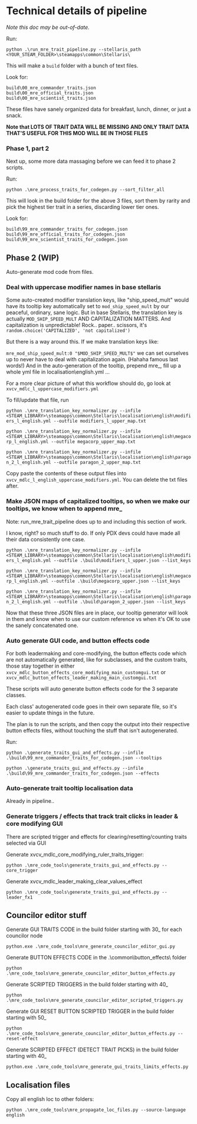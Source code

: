 # Technical details of pipeline
_Note this doc may be out-of-date._


Run: 

`python .\run_mre_trait_pipeline.py --stellaris_path <YOUR_STEAM_FOLDER>\steamapps\common\Stellaris\`

This will make a `build` folder with a bunch of text files.

Look for:

    build\00_mre_commander_traits.json
    build\00_mre_official_traits.json
    build\00_mre_scientist_traits.json

These files have sanely organized data for breakfast, lunch, dinner, or just a snack.

**Note that LOTS OF TRAIT DATA WILL BE MISSING AND ONLY TRAIT DATA THAT'S USEFUL FOR THIS MOD WILL BE IN THOSE FILES**

### Phase 1, part 2

Next up, some more data massaging before we can feed it to phase 2 scripts.

Run:

`python .\mre_process_traits_for_codegen.py --sort_filter_all`

This will look in the build folder for the above 3 files, sort them by rarity and pick the highest tier trait in a series, discarding lower tier ones.

Look for:

    build\99_mre_commander_traits_for_codegen.json
    build\99_mre_official_traits_for_codegen.json
    build\99_mre_scientist_traits_for_codegen.json

## Phase 2 (WIP)

Auto-generate mod code from files.

### Deal with uppercase modifier names in base stellaris

Some auto-created modifier translation keys, like "ship_speed_mult" would have its tooltip key automatically set to `mod_ship_speed_mult` by our peaceful, ordinary, sane logic. But in base Stellaris, the translation key is actually `MOD_SHIP_SPEED_MULT` AND CAPITALIZATION MATTERS. And capitalization is unpredictable! Rock.. paper.. scissors, it's `random.choice('CAPITALIZED', 'not capitalized')`

But there is a way around this. If we make translation keys like:

`mre_mod_ship_speed_mult:0 "$MOD_SHIP_SPEED_MULT$"` we can set ourselves up to never have to deal with capitalization again. (Hahaha famous last words!) And in the auto-generation of the tooltip, prepend mre_, fill up a whole yml file in localisation\english.yml ... 

For a more clear picture of what this workflow should do, go look at `xvcv_mdlc_l_uppercase_modifiers.yml`

To fill/update that file, run

`python .\mre_translation_key_normalizer.py --infile <STEAM_LIBRARY>\steamapps\common\Stellaris\localisation\english\modifiers_l_english.yml --outfile modifiers_l_upper_map.txt`

`python .\mre_translation_key_normalizer.py --infile <STEAM_LIBRARY>\steamapps\common\Stellaris\localisation\english\megacorp_l_english.yml --outfile megacorp_upper_map.txt`

`python .\mre_translation_key_normalizer.py --infile <STEAM_LIBRARY>\steamapps\common\Stellaris\localisation\english\paragon_2_l_english.yml --outfile paragon_2_upper_map.txt`

Copy paste the contents of these output files into `xvcv_mdlc_l_english_uppercase_modifiers.yml`. You can delete the txt files after.

### Make JSON maps of capitalized tooltips, so when we make our tooltips, we know when to append mre_

Note: run_mre_trait_pipeline does up to and including this section of work.

I know, right? so much stuff to do. If only PDX devs could have made all their data consistently one case.

`python .\mre_translation_key_normalizer.py --infile <STEAM_LIBRARY>\steamapps\common\Stellaris\localisation\english\modifiers_l_english.yml --outfile .\build\modifiers_l_upper.json --list_keys`

`python .\mre_translation_key_normalizer.py --infile <STEAM_LIBRARY>\steamapps\common\Stellaris\localisation\english\megacorp_l_english.yml --outfile .\build\megacorp_upper.json --list_keys`

`python .\mre_translation_key_normalizer.py --infile <STEAM_LIBRARY>\steamapps\common\Stellaris\localisation\english\paragon_2_l_english.yml --outfile .\build\paragon_2_upper.json --list_keys`

Now that these three JSON files are in place, our tooltip generator will look in them and know when to use our custom reference vs when it's OK to use the sanely concatenated one.

### Auto generate GUI code, and button effects code

For both leadermaking and core-modifying, the button effects code which are not automatically generated, like for subclasses, and the custom traits, those stay together in either `xvcv_mdlc_button_effects_core_modifying_main_customgui.txt` or `xvcv_mdlc_button_effects_leader_making_main_customgui.txt`

These scripts will auto generate button effects code for the 3 separate classes.

Each class' autogenerated code goes in their own separate file, so it's easier to update things in the future.

The plan is to run the scripts, and then copy the output into their respective button effects files, without touching the stuff that isn't autogenerated.

Run: 

`python .\generate_traits_gui_and_effects.py --infile .\build\99_mre_commander_traits_for_codegen.json --tooltips`

`python .\generate_traits_gui_and_effects.py --infile .\build\99_mre_commander_traits_for_codegen.json --effects`


### Auto-generate trait tooltip localisation data

Already in pipeline..

### Generate triggers / effects that track trait clicks in leader & core modifying GUI

There are scripted trigger and effects for clearing/resetting/counting traits selected via GUI


Generate xvcv_mdlc_core_modifying_ruler_traits_trigger:

    python .\mre_code_tools\generate_traits_gui_and_effects.py --core_trigger

Generate xvcv_mdlc_leader_making_clear_values_effect

    python .\mre_code_tools\generate_traits_gui_and_effects.py --leader_fx1


## Councilor editor stuff

Generate GUI TRAITS CODE in the build folder starting with 30_ for each councilor node

    python.exe .\mre_code_tools\mre_generate_councilor_editor_gui.py

Generate BUTTON EFFECTS CODE in the .\common\button_effects\ folder

    python .\mre_code_tools\mre_generate_councilor_editor_button_effects.py

Generate SCRIPTED TRIGGERS in the build folder starting with 40_

    python .\mre_code_tools\mre_generate_councilor_editor_scripted_triggers.py

Generate GUI RESET BUTTON SCRIPTED TRIGGER in the build folder starting with 50_

    python .\mre_code_tools\mre_generate_councilor_editor_button_effects.py --reset-effect

Generate SCRIPTED EFFECT (DETECT TRAIT PICKS) in the build folder starting with 40_

    python.exe .\mre_code_tools\mre_generate_gui_traits_limits_effects.py

## Localisation files

Copy all english loc to other folders:

    python .\mre_code_tools\mre_propagate_loc_files.py --source-language english
